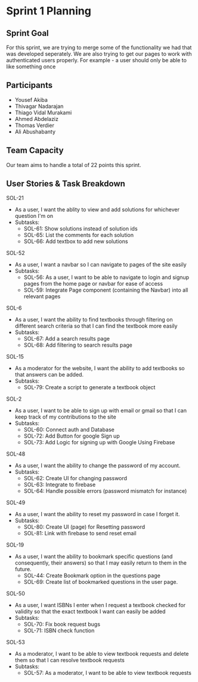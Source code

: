 # Sprint 1 Planning

## Sprint Goal

For this sprint, we are trying to merge some of the functionality we had that was developed seperately. We are also trying to get our pages to work with authenticated users properly. For example - a user should only be able to like something once 

## Participants

- Yousef Akiba
- Thivagar Nadarajan
- Thiago Vidal Murakami
- Ahmed Abdelaziz
- Thomas Verdier
- Ali Abushabanty

## Team Capacity

Our team aims to handle a total of 22 points this sprint.

## User Stories & Task Breakdown

SOL-21
- As a user, I want the ablity to view and add solutions for whichever question I'm on
- Subtasks:
	- SOL-61: Show solutions instead of solution ids
	- SOL-65: List the comments for each solution
	- SOL-66: Add textbox to add new solutions

SOL-52
- As a user, I want a navbar so I can navigate to pages of the site easily
- Subtasks:
	- SOL-56: As a user, I want to be able to navigate to login and signup pages from the home page or navbar for ease of access
	- SOL-59: Integrate Page component (containing the Navbar) into all relevant pages

SOL-6 
- As a user, I want the ability to find textbooks through filtering on different search criteria so that I can find the textbook more easily
- Subtasks:
	- SOL-67: Add a search results page
	- SOL-68: Add filtering to search results page

SOL-15
- As a moderator for the website, I want the ability to add textbooks so that answers can be added.
- Subtasks:
  - SOL-79: Create a script to generate a textbook object

SOL-2
- As a user, I want to be able to sign up with email or gmail so that I can keep track of my contributions to the site
- Subtasks:
  - SOL-60: Connect auth and Database
  - SOL-72: Add Button for google Sign up
  - SOL-73: Add Logic for signing up with Google Using Firebase

SOL-48
- As a user, I want the ability to change the password of my account.
- Subtasks:
  - SOL-62: Create UI for changing password
  - SOL-63: Integrate to firebase
  - SOL-64: Handle possible errors (password mismatch for instance)

SOL-49
- As a user, I want the ability to reset my password in case I forget it.
- Subtasks:
  - SOL-80: Create UI (page) for Resetting password
  - SOL-81: Link with firebase to send reset email

SOL-19
- As a user, I want the ability to bookmark specific questions (and consequently, their answers) so that I may easily return to them in the future.
  - SOL-44: Create Bookmark option in the questions page
  - SOL-69: Create list of bookmarked questions in the user page.


SOL-50
- As a user, I want ISBNs I enter when I request a textbook checked for validity so that the exact textbook I want can easily be added
- Subtasks:
  - SOL-70: Fix book request bugs
  - SOL-71: ISBN check function

SOL-53
- As a moderator, I want to be able to view textbook requests and delete them so that I can resolve textbook requests
- Subtasks:
  - SOL-57: As a moderator, I want to be able to view textbook requests
 
